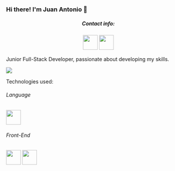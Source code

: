 ### Hi there! I'm Juan Antonio 👋

<h5 align="center">Contact info:</h5>
<p align="center">
  <a target="_blank"href="https://www.linkedin.com/in/juan-antonio-leon-ojeda/"><img height=40 src="https://www.texber.com/wp-content/uploads/2020/04/logo-Linkedin-1.png" /></a>
  <a href="mailto:jalojr70@gmail.com"><img height=40 src="https://logos-download.com/wp-content/uploads/2016/05/Gmail_logo_icon.png" /></a>
</p>

Junior Full-Stack Developer, passionate about developing my skills.
<p>
  <a target="_blank"href="https://www.codewars.com/users/Juanan237"><img src="https://www.codewars.com/users/Juanan237/badges/small" /></a>
</p>

Technologies used:

<h6>Language</h6>
<p>
  <img height=40 src="https://codingthesmartway.com/wp-content/uploads/2019/01/logo_javascript-300x300.png" />
</p>

<h6>Front-End</h6>
<p>
  <img height=40 src="https://mpng.subpng.com/20180802/tpl/kisspng-logo-html5-brand-clip-art-%E6%9D%89-%E5%B1%B1-%E8%89%AF-%E9%9B%84-5b62be01b565d5.334247781533197825743.jpg" />
  <img height=40 src="https://clipground.com/images/css-3-logo-clipart.jpg" />
</p>
<!--
**JuanAntonioLeonOjeda/JuanAntonioLeonOjeda** is a ✨ _special_ ✨ repository because its `README.md` (this file) appears on your GitHub profile.

Here are some ideas to get you started:

- 🔭 I’m currently working on ...
- 🌱 I’m currently learning ...
- 👯 I’m looking to collaborate on ...
- 🤔 I’m looking for help with ...
- 💬 Ask me about ...
- 📫 How to reach me: ...
- 😄 Pronouns: ...
- ⚡ Fun fact: ...
-->
